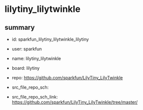 # lilytiny_lilytwinkle
 
## summary 
* id: sparkfun_lilytiny_lilytwinkle_lilytiny
* user: sparkfun
* name: lilytiny_lilytwinkle
* board: lilytiny
* repo: https://github.com/sparkfun/LilyTiny_LilyTwinkle



* src_file_repo_sch: 
* src_file_repo_sch_link: https://github.com/sparkfun/LilyTiny_LilyTwinkle/tree/master/





